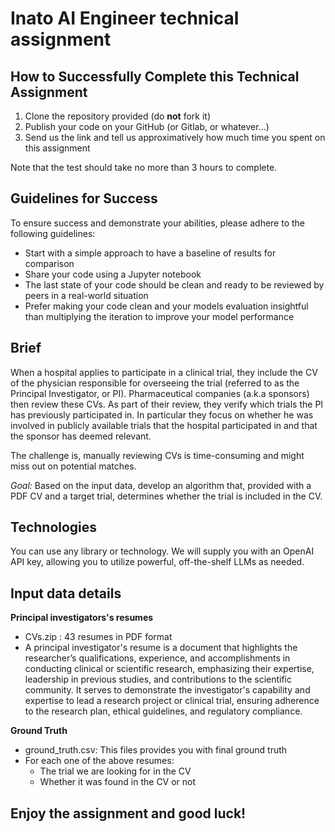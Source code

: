 # Inato AI Engineer technical assignment

## How to Successfully Complete this Technical Assignment

1. Clone the repository provided (do **not** fork it)
2. Publish your code on your GitHub (or Gitlab, or whatever...)
3. Send us the link and tell us approximatively how much time you spent on this assignment

Note that the test should take no more than 3 hours to complete.

## Guidelines for Success

To ensure success and demonstrate your abilities, please adhere to the following guidelines:

- Start with a simple approach to have a baseline of results for comparison
- Share your code using a Jupyter notebook
- The last state of your code should be clean and ready to be reviewed by peers in a real-world situation
- Prefer making your code clean and your models evaluation insightful than multiplying the iteration to improve your model performance

## Brief 

When a hospital applies to participate in a clinical trial, they include the CV of the physician responsible for overseeing the trial (referred to as the Principal Investigator, or PI). Pharmaceutical companies (a.k.a sponsors) then review these CVs. As part of their review, they verify which trials the PI has previously participated in. In particular they focus on whether he was involved in publicly available trials that the hospital participated in and that the sponsor has deemed relevant.

The challenge is, manually reviewing CVs is time-consuming and might miss out on potential matches.

*Goal:*
Based on the input data, develop an algorithm that, provided with a PDF CV and a target trial, determines whether the trial is included in the CV.


## Technologies

You can use any library or technology. We will supply you with an OpenAI API key, allowing you to utilize powerful, off-the-shelf LLMs as needed.

## Input data details

**Principal investigators's resumes**
- CVs.zip : 43 resumes in PDF format
- A principal investigator's resume is a document that highlights the researcher’s qualifications, experience, and accomplishments in conducting clinical or scientific research, emphasizing their expertise, leadership in previous studies, and contributions to the scientific community. It serves to demonstrate the investigator's capability and expertise to lead a research project or clinical trial, ensuring adherence to the research plan, ethical guidelines, and regulatory compliance.

**Ground Truth**
- ground_truth.csv: This files provides you with final ground truth
- For each one of the above resumes:
    - The trial we are looking for in the CV
    - Whether it was found in the CV or not

## Enjoy the assignment and good luck! ##
